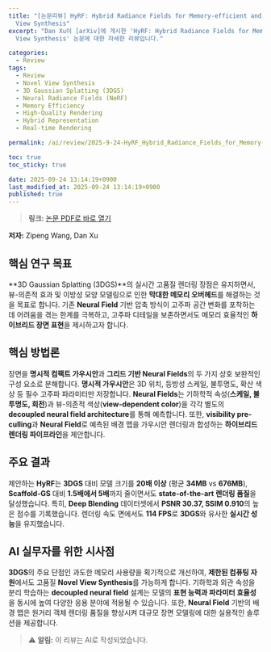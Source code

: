 ```yaml
---
title: "[논문리뷰] HyRF: Hybrid Radiance Fields for Memory-efficient and High-quality Novel
  View Synthesis"
excerpt: "Dan Xu이 [arXiv]에 게시한 'HyRF: Hybrid Radiance Fields for Memory-efficient and High-quality Novel
  View Synthesis' 논문에 대한 자세한 리뷰입니다."

categories:
  - Review
tags:
  - Review
  - Novel View Synthesis
  - 3D Gaussian Splatting (3DGS)
  - Neural Radiance Fields (NeRF)
  - Memory Efficiency
  - High-Quality Rendering
  - Hybrid Representation
  - Real-time Rendering

permalink: /ai/review/2025-9-24-HyRF_Hybrid_Radiance_Fields_for_Memory-efficient_and_High-quality_Novel_View_Synthesis/

toc: true
toc_sticky: true

date: 2025-09-24 13:14:19+0900
last_modified_at: 2025-09-24 13:14:19+0900
published: true
---
```

> **링크:** [논문 PDF로 바로 열기](https://arxiv.org/abs/2509.17083)

**저자:** Zipeng Wang, Dan Xu



## 핵심 연구 목표
**3D Gaussian Splatting (3DGS)**의 실시간 고품질 렌더링 장점은 유지하면서, 뷰-의존적 효과 및 이방성 모양 모델링으로 인한 **막대한 메모리 오버헤드**를 해결하는 것을 목표로 합니다. 기존 **Neural Field** 기반 압축 방식이 고주파 공간 변화를 포착하는 데 어려움을 겪는 한계를 극복하고, 고주파 디테일을 보존하면서도 메모리 효율적인 **하이브리드 장면 표현**을 제시하고자 합니다.

## 핵심 방법론
장면을 **명시적 컴팩트 가우시안**과 **그리드 기반 Neural Fields**의 두 가지 상호 보완적인 구성 요소로 분해합니다. **명시적 가우시안**은 3D 위치, 등방성 스케일, 불투명도, 확산 색상 등 필수 고주파 파라미터만 저장합니다. **Neural Fields**는 기하학적 속성(**스케일, 불투명도, 회전**)과 뷰-의존적 색상(**view-dependent color**)을 각각 별도의 **decoupled neural field architecture**를 통해 예측합니다. 또한, **visibility pre-culling**과 **Neural Field**로 예측된 배경 맵을 가우시안 렌더링과 합성하는 **하이브리드 렌더링 파이프라인**을 제안합니다.

## 주요 결과
제안하는 **HyRF**는 **3DGS** 대비 모델 크기를 **20배 이상** (평균 **34MB** vs **676MB**), **Scaffold-GS** 대비 **1.5배에서 5배**까지 줄이면서도 **state-of-the-art 렌더링 품질**을 달성했습니다. 특히, **Deep Blending** 데이터셋에서 **PSNR 30.37, SSIM 0.910**의 높은 점수를 기록했습니다. 렌더링 속도 면에서도 **114 FPS**로 **3DGS**와 유사한 **실시간 성능**을 유지했습니다.

## AI 실무자를 위한 시사점
**3DGS**의 주요 단점인 과도한 메모리 사용량을 획기적으로 개선하여, **제한된 컴퓨팅 자원**에서도 고품질 **Novel View Synthesis**를 가능하게 합니다. 기하학과 외관 속성을 분리 학습하는 **decoupled neural field** 설계는 모델의 **표현 능력과 파라미터 효율성**을 동시에 높여 다양한 응용 분야에 적용될 수 있습니다. 또한, **Neural Field** 기반의 배경 맵은 원거리 객체 렌더링 품질을 향상시켜 대규모 장면 모델링에 대한 실용적인 솔루션을 제공합니다.

> ⚠️ **알림:** 이 리뷰는 AI로 작성되었습니다.